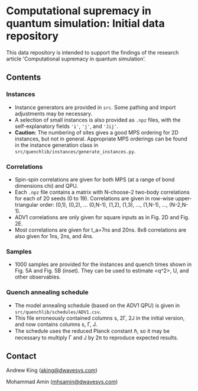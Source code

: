 # Computational supremacy in quantum simulation: Initial data repository

This data repository is intended to support the findings of the research article 'Computational supremacy in quantum simulation'.

## Contents

### Instances

- Instance generators are provided in `src`.  Some pathing and import adjustments may be necessary.
- A selection of small instances is also provided as `.npz` files, with the self-explanatory fields `'i'`, `'j'`, and `'Jij'`.
- **Caution**: The numbering of sites gives a good MPS ordering for 2D instances, but not in general.  Appropriate MPS orderings can be found in the instance generation class in `src/quenchlib/instances/generate_instances.py`.


### Correlations

- Spin-spin correlations are given for both MPS (at a range of bond dimensions chi) and QPU.
- Each `.npz` file contains a matrix with N-choose-2 two-body correlations for each of 20 seeds (0 to 19).  Correlations are given in row-wise upper-triangular order: (0,1), (0,2), ... (0,N-1), (1,2), (1,3), ..., (1,N-1), ..., (N-2,N-1).
- ADV1 correlations are only given for square inputs as in Fig. 2D and Fig. 2E.
- Most correlations are given for t_a=7ns and 20ns.  8x8 correlations are also given for 1ns, 2ns, and 4ns.

### Samples

- 1000 samples are provided for the instances and quench times shown in Fig. 5A and Fig. 5B (inset).  They can be used to estimate <q^2>, U, and other observables.

### Quench annealing schedule

- The model annealing schedule (based on the ADV1 QPU) is given in `src/quenchlib/schedules/ADV1.csv`. 
- This file erroneously contained columns s, 2Γ, 2J in the initial version, and now contains columns s, Γ, J.
- The schedule uses the reduced Planck constant ℏ, so it may be necessary to multiply Γ and J by 2π to reproduce expected results.


## Contact

Andrew King (aking@dwavesys.com)

Mohammad Amin (mhsamin@dwavesys.com)